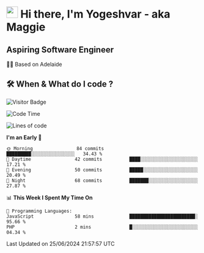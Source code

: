 <h1><img src="https://emojis.slackmojis.com/emojis/images/1531849430/4246/blob-sunglasses.gif?1531849430" width="30"/> Hi there, I'm Yogeshvar - aka Maggie</h1>

## Aspiring Software Engineer
🏂🏻  Based on Adelaide 

## 🛠 When & What do I code ?  

![Visitor Badge](https://visitor-badge.feriirawann.repl.co?username=yogeshvar&repo=yogeshvar&label=Visitors&style=plastic&color=%23457BFF&contentType=svg)

<!--START_SECTION:waka-->
![Code Time](http://img.shields.io/badge/Code%20Time-2%2C905%20hrs%208%20mins-blue)

![Lines of code](https://img.shields.io/badge/From%20Hello%20World%20I%27ve%20Written-508.7%20thousand%20lines%20of%20code-blue)

**I'm an Early 🐤** 

```text
🌞 Morning                84 commits          █████████░░░░░░░░░░░░░░░░   34.43 % 
🌆 Daytime                42 commits          ████░░░░░░░░░░░░░░░░░░░░░   17.21 % 
🌃 Evening                50 commits          █████░░░░░░░░░░░░░░░░░░░░   20.49 % 
🌙 Night                  68 commits          ███████░░░░░░░░░░░░░░░░░░   27.87 % 
```


📊 **This Week I Spent My Time On** 

```text
💬 Programming Languages: 
JavaScript               58 mins             ████████████████████████░   95.66 % 
PHP                      2 mins              █░░░░░░░░░░░░░░░░░░░░░░░░   04.34 % 
```


 Last Updated on 25/06/2024 21:57:57 UTC
<!--END_SECTION:waka-->
